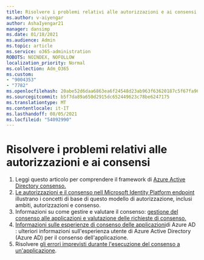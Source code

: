 ```yaml
---
title: Risolvere i problemi relativi alle autorizzazioni e ai consensi
ms.author: v-aiyengar
author: AshaIyengar21
manager: dansimp
ms.date: 01/18/2021
ms.audience: Admin
ms.topic: article
ms.service: o365-administration
ROBOTS: NOINDEX, NOFOLLOW
localization_priority: Normal
ms.collection: Adm_O365
ms.custom:
- "9004353"
- "7782"
ms.openlocfilehash: 20abe52d6daa6863ea6f24548d23ab963f63620187c5f67fa9616c0efd428b91
ms.sourcegitcommit: b5f7da89a650d2915dc652449623c78be6247175
ms.translationtype: MT
ms.contentlocale: it-IT
ms.lasthandoff: 08/05/2021
ms.locfileid: "54092990"
---
```

# <a name="troubleshoot-permissions-and-consents"></a>Risolvere i problemi relativi alle autorizzazioni e ai consensi

1. Leggi questo articolo per comprendere il framework di [Azure Active Directory consenso.](https://docs.microsoft.com/azure/active-directory/develop/consent-framework)
1. [Le autorizzazioni e il consenso nell Microsoft Identity Platform endpoint](https://docs.microsoft.com/azure/active-directory/develop/v2-permissions-and-consent) illustrano i concetti di base di questo modello di autorizzazione, inclusi ambiti, autorizzazioni e consenso.
1. Informazioni su come gestire e valutare il consenso: [gestione del consenso alle applicazioni e valutazione delle richieste di consenso.](https://docs.microsoft.com/azure/active-directory/manage-apps/manage-consent-requests#evaluating-a-request-for-tenant-wide-admin-consent)
1. [Informazioni sulle esperienze di consenso delle applicazioni](https://docs.microsoft.com/azure/active-directory/develop/application-consent-experience)di Azure AD : ulteriori informazioni sull'esperienza utente di Azure Active Directory (Azure AD) per il consenso dell'applicazione.
1. Risolvere [gli errori imprevisti durante l'esecuzione del consenso a un'applicazione](https://docs.microsoft.com/azure/active-directory/manage-apps/application-sign-in-unexpected-user-consent-error).
